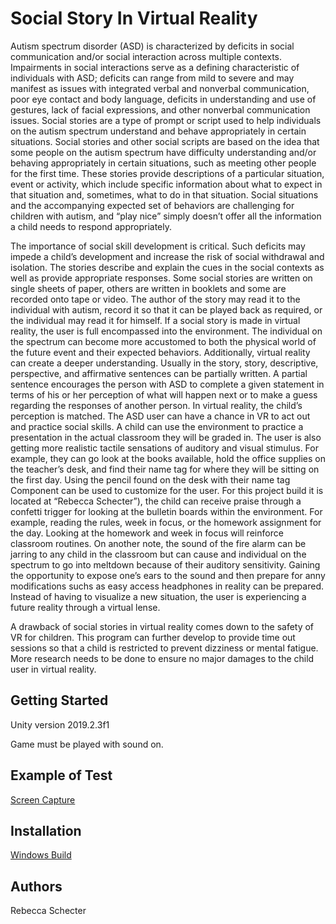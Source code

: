 # Social Story In Virtual Reality

 Autism spectrum disorder (ASD) is characterized by deficits in social communication and/or social interaction across multiple contexts. Impairments in social interactions serve as a defining characteristic of individuals with ASD; deficits can range from mild to severe and may manifest as issues with integrated verbal and nonverbal communication, poor eye contact and body language, deficits in understanding and use of gestures, lack of facial expressions, and other nonverbal communication issues. Social stories are a type of prompt or script used to help individuals on the autism spectrum understand and behave appropriately in certain situations. Social stories and other social scripts are based on the idea that some people on the autism spectrum have difficulty understanding and/or behaving appropriately in certain situations, such as meeting other people for the first time. These stories provide descriptions of a particular situation, event or activity, which include specific information about what to expect in that situation and, sometimes, what to do in that situation. Social situations and the accompanying expected set of behaviors are challenging for children with autism, and “play nice” simply doesn’t offer all the information a child needs to respond appropriately. 
 
 The importance of social skill development is critical. Such deficits may impede a child’s development and increase the risk of social withdrawal and isolation. The stories describe and explain the cues in the social contexts as well as provide appropriate responses. Some social stories are written on single sheets of paper, others are written in booklets and some are recorded onto tape or video. The author of the story may read it to the individual with autism, record it so that it can be played back as required, or the individual may read it for himself. If a social story is made in virtual reality, the user is full encompassed into the environment. The individual on the spectrum can become more accustomed to both the physical world of the future event and their expected behaviors. Additionally, virtual reality can create a deeper understanding. Usually in the story, story, descriptive, perspective, and affirmative sentences can be partially written. A partial sentence encourages the person with ASD to complete a given statement in terms of his or her perception of what will happen next or to make a guess regarding the responses of another person. In virtual reality, the child’s perception is matched. The ASD user can have a chance in VR to act out and practice social skills. A child can use the environment to practice a presentation in the actual classroom they will be graded in. The user is also getting more realistic tactile sensations of auditory and visual stimulus. For example, they can go look at the books available, hold the office supplies on the teacher’s desk, and find their name tag for where they will be sitting on the first day. Using the pencil found on the desk with their name tag Component can be used to customize for the user. For this project build it is located at “Rebecca Schecter”), the child can receive praise through a confetti trigger for looking at the bulletin boards within the environment. For example, reading the rules, week in focus, or the homework assignment for the day. Looking at the homework and week in focus will reinforce classroom routines. On another note, the sound of the fire alarm can be jarring to any child in the classroom but can cause and individual on the spectrum to go into meltdown because of their auditory sensitivity. Gaining the opportunity to expose one’s ears to the sound and then prepare for anny modifications suchs as easy access headphones in reality can be prepared. Instead of having to visualize a new situation, the user is experiencing a future reality through a virtual lense. 
 
 A drawback of social stories in virtual reality comes down to the safety of VR for children. This program can further develop to provide time out sessions so that a child is restricted to prevent dizziness or mental fatigue. More research needs to be done to ensure no major damages to the child user in virtual reality. 

## Getting Started
Unity version 2019.2.3f1

Game must be played with sound on. 

## Example of Test
 [Screen Capture](google.com)
 
## Installation
  [Windows Build](google.com)

## Authors
Rebecca Schecter
